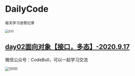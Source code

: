 # DailyCode

 `每天学习进程记录`

<img src="https://cdn.jsdelivr.net/gh/kun213/picbed/img/20200917163241.jpg" alt="222" style="zoom: 67%;" />



## [day02面向对象【接口，多态】-2020.9.17](docs/java/Java基础知识.md)

微信公众号：CodeBull，可以一起学习交流

<img src="https://cdn.jsdelivr.net/gh/kun213/picbed/img/20200917162609.jpg" alt="111111" style="zoom: 80%;" />

